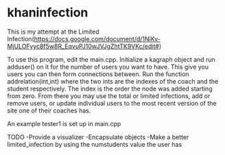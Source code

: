 khaninfection
=============
This is my attempt at the Limited Infection(https://docs.google.com/document/d/1NiKv-MjULOFyyc8f5w8R_EqvuPJ10wJVJgZhtTK9VKc/edit#)

To use this program, edit the main.cpp. Initialize a kagraph object and run adduser() on it for the number of users you want to have. This give you users you can then form connections between.
Run the function addrelation(int,int) where the two ints are the indexes of the coach and the student respectively. The index is the order the node was added starting from zero.
From there you may use the total or limited infections, add or remove users, or update individual users to the most recent version of the site one of their coaches has.

An example tester1 is set up in main.cpp

TODO
-Provide a visualizer
-Encapsulate objects
-Make a better limited_infection by using the numstudents value the user has
